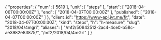 {
  "properties": {
    "num": [
      5619
    ],
    "unit": [
      "steps"
    ],
    "start": [
      "2018-04-06T00:00:00Z"
    ],
    "end": [
      "2018-04-07T00:00:00Z"
    ],
    "published": [
      "2018-04-07T00:00:00Z"
    ]
  },
  "client_id": "https://www-api.jvt.me/fit",
  "date": "2018-04-07T00:00:00Z",
  "kind": "steps",
  "h": "h-measure",
  "slug": "2018/04/4mgri",
  "aliases": [
    "/mf2/50942512-2ac4-4ce0-b58c-ae3982e83875/",
    "/mf2/2018/04/4mGrI"
  ]
}
